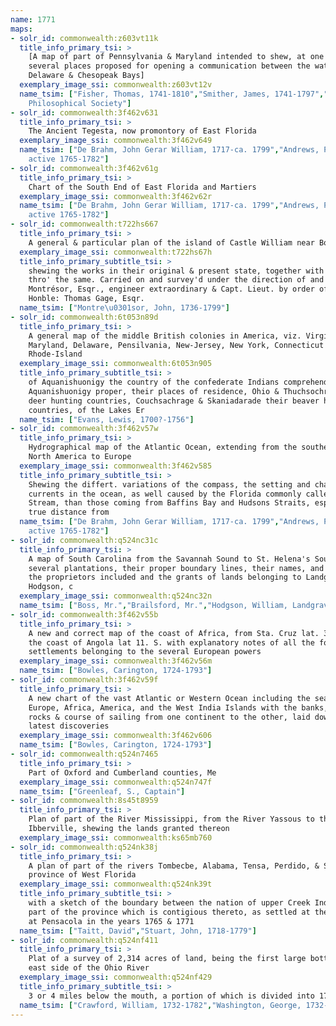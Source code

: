 ```yaml
---
name: 1771
maps:
- solr_id: commonwealth:z603vt11k
  title_info_primary_tsi: > 
    [A map of part of Pennsylvania & Maryland intended to shew, at one view, the
    several places proposed for opening a communication between the waters of the
    Delaware & Chesopeak Bays]
  exemplary_image_ssi: commonwealth:z603vt12v
  name_tsim: ["Fisher, Thomas, 1741-1810","Smither, James, 1741-1797","American
    Philosophical Society"]
- solr_id: commonwealth:3f462v631
  title_info_primary_tsi: > 
    The Ancient Tegesta, now promontory of East Florida
  exemplary_image_ssi: commonwealth:3f462v649
  name_tsim: ["De Brahm, John Gerar William, 1717-ca. 1799","Andrews, Peter,
    active 1765-1782"]
- solr_id: commonwealth:3f462v61g
  title_info_primary_tsi: > 
    Chart of the South End of East Florida and Martiers
  exemplary_image_ssi: commonwealth:3f462v62r
  name_tsim: ["De Brahm, John Gerar William, 1717-ca. 1799","Andrews, Peter,
    active 1765-1782"]
- solr_id: commonwealth:t722hs667
  title_info_primary_tsi: > 
    A general & particular plan of the island of Castle William near Boston
  exemplary_image_ssi: commonwealth:t722hs67h
  title_info_primary_subtitle_tsi: > 
    shewing the works in their original & present state, together with sections
    thro' the same. Carried on and survey'd under the direction of and by John
    Montrésor, Esqr., engineer extraordinary & Capt. Lieut. by order of the
    Honble: Thomas Gage, Esqr.
  name_tsim: ["Montre\u0301sor, John, 1736-1799"]
- solr_id: commonwealth:6t053n89d
  title_info_primary_tsi: > 
    A general map of the middle British colonies in America, viz. Virginia,
    Maryland, Delaware, Pensilvania, New-Jersey, New York, Connecticut &
    Rhode-Island
  exemplary_image_ssi: commonwealth:6t053n905
  title_info_primary_subtitle_tsi: > 
    of Aquanishuonigy the country of the confederate Indians comprehending
    Aquanishuonigy proper, their places of residence, Ohio & Thuchsochruntie their
    deer hunting countries, Couchsachrage & Skaniadarade their beaver hunting
    countries, of the Lakes Er
  name_tsim: ["Evans, Lewis, 1700?-1756"]
- solr_id: commonwealth:3f462v57w
  title_info_primary_tsi: > 
    Hydrographical map of the Atlantic Ocean, extending from the southermost part of
    North America to Europe
  exemplary_image_ssi: commonwealth:3f462v585
  title_info_primary_subtitle_tsi: > 
    Shewing the differt. variations of the compass, the setting and changes of the
    currents in the ocean, as well caused by the Florida commonly called Gulf
    Stream, than those coming from Baffins Bay and Hudsons Straits, especially the
    true distance from
  name_tsim: ["De Brahm, John Gerar William, 1717-ca. 1799","Andrews, Peter,
    active 1765-1782"]
- solr_id: commonwealth:q524nc31c
  title_info_primary_tsi: > 
    A map of South Carolina from the Savannah Sound to St. Helena's Sound, with the
    several plantations, their proper boundary lines, their names, and the names of
    the proprietors included and the grants of lands belonging to Landgrave William
    Hodgson, c
  exemplary_image_ssi: commonwealth:q524nc32n
  name_tsim: ["Boss, Mr.","Brailsford, Mr.","Hodgson, William, Landgrave"]
- solr_id: commonwealth:3f462v55b
  title_info_primary_tsi: > 
    A new and correct map of the coast of Africa, from Sta. Cruz lat. 30 north. to
    the coast of Angola lat 11. S. with explanatory notes of all the forts and
    settlements belonging to the several European powers
  exemplary_image_ssi: commonwealth:3f462v56m
  name_tsim: ["Bowles, Carington, 1724-1793"]
- solr_id: commonwealth:3f462v59f
  title_info_primary_tsi: > 
    A new chart of the vast Atlantic or Western Ocean including the sea coast of
    Europe, Africa, America, and the West India Islands with the banks, shoals,
    rocks & course of sailing from one continent to the other, laid down from the
    latest discoveries 
  exemplary_image_ssi: commonwealth:3f462v606
  name_tsim: ["Bowles, Carington, 1724-1793"]
- solr_id: commonwealth:q524n7465
  title_info_primary_tsi: > 
    Part of Oxford and Cumberland counties, Me
  exemplary_image_ssi: commonwealth:q524n747f
  name_tsim: ["Greenleaf, S., Captain"]
- solr_id: commonwealth:8s45t8959
  title_info_primary_tsi: > 
    Plan of part of the River Mississippi, from the River Yassous to the River
    Ibberville, shewing the lands granted thereon
  exemplary_image_ssi: commonwealth:ks65mb760
- solr_id: commonwealth:q524nk38j
  title_info_primary_tsi: > 
    A plan of part of the rivers Tombecbe, Alabama, Tensa, Perdido, & Scambia in the
    province of West Florida
  exemplary_image_ssi: commonwealth:q524nk39t
  title_info_primary_subtitle_tsi: > 
    with a sketch of the boundary between the nation of upper Creek Indians and that
    part of the province which is contigious thereto, as settled at the congresses
    at Pensacola in the years 1765 & 1771
  name_tsim: ["Taitt, David","Stuart, John, 1718-1779"]
- solr_id: commonwealth:q524nf411
  title_info_primary_tsi: > 
    Plat of a survey of 2,314 acres of land, being the first large bottom on the
    east side of the Ohio River
  exemplary_image_ssi: commonwealth:q524nf429
  title_info_primary_subtitle_tsi: > 
    3 or 4 miles below the mouth, a portion of which is divided into 17 lots
  name_tsim: ["Crawford, William, 1732-1782","Washington, George, 1732-1799"]
---
```


